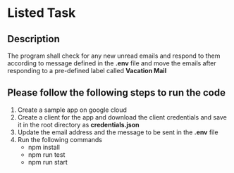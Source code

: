# Listed Task


## Description

The program shall check for any new unread emails and respond to them according to message defined in the **.env** file and move the emails after responding to a pre-defined label called **Vacation Mail**

## Please follow the following steps to run the code

1. Create a sample app on google cloud
2. Create a client for the app and download the client credentials and save it in the root directory as **credentials.json**
3. Update the email address and the message to be sent in the **.env** file 
4. Run the following commands
    - npm install
    - npm run test
    - npm run start 
